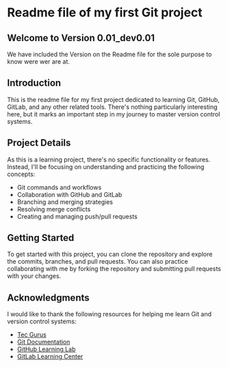 # Readme file of my first Git project

## Welcome to Version 0.01_dev0.01
We have included the Version on the Readme file for the sole purpose to know were wer are at.

## Introduction
This is the readme file for my first project dedicated to learning Git, GitHub, GitLab, and any other related tools. There's nothing particularly interesting here, but it marks an important step in my journey to master version control systems.

## Project Details
As this is a learning project, there's no specific functionality or features. Instead, I'll be focusing on understanding and practicing the following concepts:

- Git commands and workflows
- Collaboration with GitHub and GitLab
- Branching and merging strategies
- Resolving merge conflicts
- Creating and managing push/pull requests

## Getting Started
To get started with this project, you can clone the repository and explore the commits, branches, and pull requests. You can also practice collaborating with me by forking the repository and submitting pull requests with your changes.

## Acknowledgments
I would like to thank the following resources for helping me learn Git and version control systems:

- [Tec Gurus](https://tecgurus.net/cursos/git-desde-cero)
- [Git Documentation](https://git-scm.com/doc)
- [GitHub Learning Lab](https://lab.github.com/)
- [GitLab Learning Center](https://about.gitlab.com/learn/)
